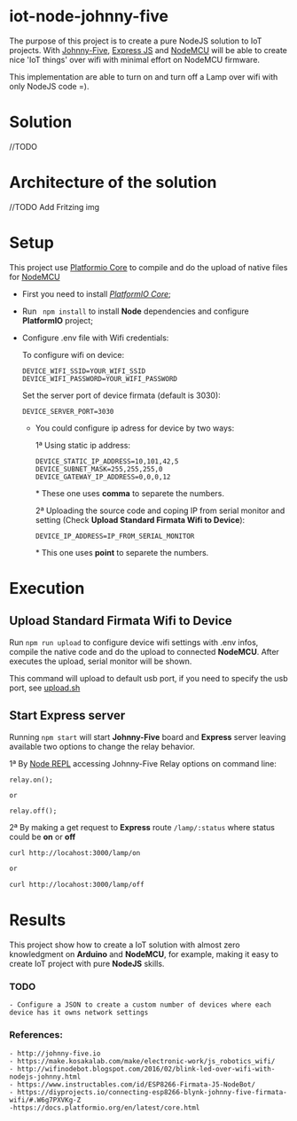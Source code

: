 # iot-node-johnny-five

The purpose of this project is to create a pure NodeJS solution to IoT projects. With [Johnny-Five](http://johnny-five.io), [Express JS](http://expressjs.com) and [NodeMCU](http://nodemcu.com/index_en.html) will be able to create nice 'IoT things' over wifi with minimal effort on NodeMCU firmware.

This implementation are able to turn on and turn off a Lamp over wifi with only NodeJS code =).

# Solution

//TODO

# Architecture of the solution

//TODO Add Fritzing img

# Setup

This project use [Platformio Core](https://docs.platformio.org/en/latest/core.html) to compile and do the upload of native files for [NodeMCU](http://nodemcu.com/index_en.html)

 - First you need to install *[PlatformIO Core](https://docs.platformio.org/en/latest/installation.html)*;
 - Run ``` npm install``` to install **Node** dependencies and configure **PlatformIO** project;
 - Configure .env file with Wifi credentials:

    To configure wifi on device:

    ```
    DEVICE_WIFI_SSID=YOUR_WIFI_SSID
    DEVICE_WIFI_PASSWORD=YOUR_WIFI_PASSWORD        
    ```

    Set the server port of device firmata (default is 3030):
    ```
    DEVICE_SERVER_PORT=3030
    ```

    -   You could configure ip adress for device by two ways:
    
        1ª Using static ip address:
        ```
        DEVICE_STATIC_IP_ADDRESS=10,101,42,5
        DEVICE_SUBNET_MASK=255,255,255,0
        DEVICE_GATEWAY_IP_ADDRESS=0,0,0,12
        ```
    
        \* These one uses **comma** to separete the numbers.

        2ª Uploading the source code and coping IP from serial monitor and setting (Check **Upload Standard Firmata Wifi to Device**):
        ```
        DEVICE_IP_ADDRESS=IP_FROM_SERIAL_MONITOR
        ```
        \* This one uses **point** to separete the numbers.

# Execution

## Upload Standard Firmata Wifi to Device

Run ```npm run upload``` to configure device wifi settings with .env infos, compile the native code and do the upload to connected **NodeMCU**. After executes the upload, serial monitor will be shown.

This command will upload to default usb port, if you need to specify the usb port, see [upload.sh](scripts/pio/upload.sh)

## Start Express server

Running ```npm start```  will start **Johnny-Five** board and **Express** server leaving available two options to change the relay behavior.

1ª By [Node REPL](https://nodejs.org/api/repl.html) accessing Johnny-Five Relay options on command line:
```
relay.on();

or

relay.off();
```

2ª By making a get request to **Express** route ```/lamp/:status``` where status could be **on** or **off**

```sh
curl http://locahost:3000/lamp/on

or

curl http://locahost:3000/lamp/off
```

# Results

This project show how to create a IoT solution with almost zero knowledgment on **Arduino** and **NodeMCU**, for example, making it easy to create IoT project with  pure **NodeJS** skills.


### TODO
    - Configure a JSON to create a custom number of devices where each device has it owns network settings

### References:
    - http://johnny-five.io
    - https://make.kosakalab.com/make/electronic-work/js_robotics_wifi/
    - http://wifinodebot.blogspot.com/2016/02/blink-led-over-wifi-with-nodejs-johnny.html
    - https://www.instructables.com/id/ESP8266-Firmata-J5-NodeBot/
    - https://diyprojects.io/connecting-esp8266-blynk-johnny-five-firmata-wifi/#.W6g7PXVKg-Z
    -https://docs.platformio.org/en/latest/core.html